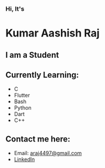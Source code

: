 ### Hi, It's 
# **Kumar Aashish Raj**
## I am a Student
## Currently Learning:
  * C
  * Flutter
  * Bash
  * Python
  * Dart
  * C++

## Contact me here:
  * Email: araj4497@gmail.com
  * [LinkedIn](https://www.linkedin.com/in/kumar-aashish-raj-03a8a3225/)


